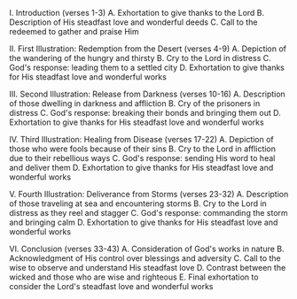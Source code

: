 I. Introduction (verses 1-3)
    A. Exhortation to give thanks to the Lord
    B. Description of His steadfast love and wonderful deeds
    C. Call to the redeemed to gather and praise Him

II. First Illustration: Redemption from the Desert (verses 4-9)
    A. Depiction of the wandering of the hungry and thirsty
    B. Cry to the Lord in distress
    C. God's response: leading them to a settled city
    D. Exhortation to give thanks for His steadfast love and wonderful works

III. Second Illustration: Release from Darkness (verses 10-16)
    A. Description of those dwelling in darkness and affliction
    B. Cry of the prisoners in distress
    C. God's response: breaking their bonds and bringing them out
    D. Exhortation to give thanks for His steadfast love and wonderful works

IV. Third Illustration: Healing from Disease (verses 17-22)
    A. Depiction of those who were fools because of their sins
    B. Cry to the Lord in affliction due to their rebellious ways
    C. God's response: sending His word to heal and deliver them
    D. Exhortation to give thanks for His steadfast love and wonderful works

V. Fourth Illustration: Deliverance from Storms (verses 23-32)
    A. Description of those traveling at sea and encountering storms
    B. Cry to the Lord in distress as they reel and stagger
    C. God's response: commanding the storm and bringing calm
    D. Exhortation to give thanks for His steadfast love and wonderful works

VI. Conclusion (verses 33-43)
    A. Consideration of God's works in nature
    B. Acknowledgment of His control over blessings and adversity
    C. Call to the wise to observe and understand His steadfast love
    D. Contrast between the wicked and those who are wise and righteous
    E. Final exhortation to consider the Lord's steadfast love and wonderful works